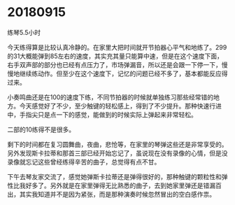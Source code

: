 # 20180915

练琴5.5小时

今天练得算是比较认真冷静的。在家里大把时间就开节拍器心平气和地练了。299的31大概能弹到85左右的速度，其实充其量只能算中速，但是在这个速度下面，右手双声部的部分也已经有点压力了，市场弹漏音，所以还是会跟一下停一下，慢慢地继续练动作。但至少在这个速度下，记忆的问题已经不多了，基本都能反应得过来。

小奏鸣曲还是在100的速度下练，不同节拍器的时候就单独练习那些经常错的地方。今天感觉好了不少，至少触键的轻松感上，得到了不少提升。那种快速行进中，手指尖只是点一下的感觉，能做到的时候实际上弹起来非常轻松。

二部的10练得不是很多。

剩下的时间都在复习圆舞曲，夜曲，悲怆等，在家里的琴弹这些还是非常享受的。另外发现斯卡拉蒂和那首三部已经开始忘记了，虽说现在没有录像的心情，但是没录像就忘记这些曾经练得辛苦的曲子，总觉得有点不甘。

下午去琴友家交流了，感觉她弹斯卡拉蒂还是弹得很好的，那种触键的颗粒性和弹性比我好多了。另外就是在家里弹得无比熟悉的曲子，去到她家里弹还是错漏百出，其实我知道并不是因为紧张，而是那种演奏时候忽然冒出的空白感作祟。
